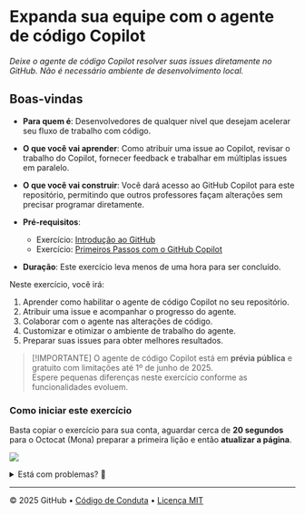 # Expanda sua equipe com o agente de código Copilot

_Deixe o agente de código Copilot resolver suas issues diretamente no GitHub. Não é necessário ambiente de desenvolvimento local._

## Boas-vindas

- **Para quem é**: Desenvolvedores de qualquer nível que desejam acelerar seu fluxo de trabalho com código.
- **O que você vai aprender**: Como atribuir uma issue ao Copilot, revisar o trabalho do Copilot, fornecer feedback e trabalhar em múltiplas issues em paralelo.
- **O que você vai construir**: Você dará acesso ao GitHub Copilot para este repositório, permitindo que outros professores façam alterações sem precisar programar diretamente.
- **Pré-requisitos**:

  - Exercício: [Introdução ao GitHub](https://github.com/skills/introduction-to-github)
  - Exercício: [Primeiros Passos com o GitHub Copilot](https://github.com/skills/getting-started-with-github-copilot)

- **Duração**: Este exercício leva menos de uma hora para ser concluído.

Neste exercício, você irá:

1. Aprender como habilitar o agente de código Copilot no seu repositório.
1. Atribuir uma issue e acompanhar o progresso do agente.
1. Colaborar com o agente nas alterações de código.
1. Customizar e otimizar o ambiente de trabalho do agente.
1. Preparar suas issues para obter melhores resultados.

> [!IMPORTANTE]
> O agente de código Copilot está em **prévia pública** e gratuito com limitações até 1º de junho de 2025.  
> Espere pequenas diferenças neste exercício conforme as funcionalidades evoluem.

### Como iniciar este exercício

Basta copiar o exercício para sua conta, aguardar cerca de **20 segundos** para o Octocat (Mona) preparar a primeira lição e então **atualizar a página**.

[![](https://img.shields.io/badge/Copy%20Exercise-%E2%86%92-1f883d?style=for-the-badge&logo=github&labelColor=197935)](https://github.com/new?template_owner=dev-pods&template_name=copilot-code-agent&owner=%40me&name=dev-pods-copilot-code-agent&description=Exerc%C3%ADcio:+Expanda+sua+equipe+com+o+agente+de+c%C3%B3digo+)

<details>
<summary>Está com problemas? 🤷</summary><br/>

Ao copiar o exercício, recomendamos as seguintes configurações:

- Para "owner", escolha sua conta pessoal ou uma organização para hospedar o repositório.
- Recomendamos criar um repositório público, pois repositórios privados consomem minutos do Actions.

Se o exercício não estiver pronto em 20 segundos, verifique a aba [Actions](../../actions).

- Veja se há algum job em execução. Às vezes pode demorar um pouco mais.
- Se a página mostrar um job com falha, por favor, abra uma issue. Parabéns, você encontrou um bug! 🐛

</details>

---

&copy; 2025 GitHub &bull; [Código de Conduta](https://www.contributor-covenant.org/version/2/1/code_of_conduct/code_of_conduct.md) &bull; [Licença MIT](https://gh.io/mit)
